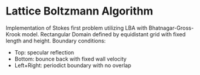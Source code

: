 # Lattice Boltzmann Algorithm 
Implementation of Stokes first problem utilizing LBA with Bhatnagar-Gross-Krook model.
Rectangular Domain defined by equidistant grid with fixed length and height.
Boundary conditions:
  - Top: specular reflection
  - Bottom: bounce back with fixed wall velocity
  - Left+Right: periodict boundary with no overlap

